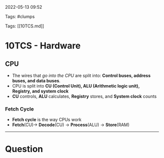 2022-05-13 09:52

Tags: #clumps 

Tags: [[10TCS.md]]

# 10TCS - Hardware
## CPU
- The wires that *go into the CPU* are split into: **Control buses, address buses, and data buses**.
- CPU is split into **CU (Control Unit), ALU (Arithmetic logic unit), Registry, and system clock**
- **CU** controls, **ALU** calculates, **Registry** stores, and **System clock** counts
### Fetch Cycle
- **Fetch cycle** is the way CPUs work
- **Fetch**(CU)-> **Decode**(CU) -> **Process**(ALU) -> **Store**(RAM)

---
# Question

